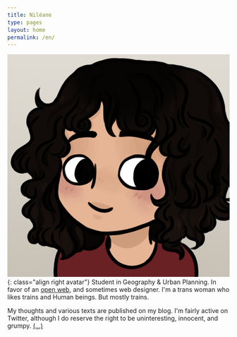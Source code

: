 ```yaml
---
title: Niléane
type: pages
layout: home
permalink: /en/
---
```

![My proud look. Or something like that.](/images/layout/logos/byIndy-@Trefle_IX.jpg){: class="align right avatar"} Student in Geography & Urban Planning. In favor of an [open web](https://www.mozilla.org/en-US/about/manifesto/), and sometimes web designer. I'm a trans woman who likes trains and Human beings. But mostly trains.

My thoughts and various texts are published on my blog. I'm fairly active on Twitter, although I do reserve the right to be uninteresting, innocent, and grumpy. [(...)](/en/about)

<!--<span style="opacity:.5;"><span class="octicon octicon-location"></span> Lyon, France.</span>-->
